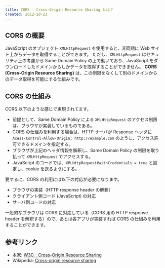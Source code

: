 ```yaml
---
title: CORS - Cross-Origin Resource Sharing とは？
created: 2012-10-23
---
```


CORS の概要
----

JavaScript のオブジェクト `XMLHttpRequest` を使用すると、非同期に Web サイト上からデータを取得することができます。
ただし、`XMLHttpRequest` はセキュリティ上の考慮から Same Domain Policy の上で動いており、JavaScript をダウンロードしたドメインからしかデータを取得することができません。
**CORS (Cross-Origin Resource Sharing)** は、この制限をなくして別のドメインからのデータ取得を可能にする仕組みです。


CORS の仕組み
----

CORS 以下のような感じで実現されてます。

* 前提として、Same Domain Policy による `XMLHttpRequest` のアクセス制限は、ブラウザが実装しているものである。
* CORS の仕組みを利用する場合は、HTTP サーバが Response ヘッダに `Acess-Control-Allow-Origin: http://example.com` のように、アクセス許可できるドメインを指定する。
* ブラウザが上記のヘッダ情報を解釈し、Same Domain Policy の制限を取り払って `XMLHttpRequest` でアクセスする。
* JavaScript のコードでは、`XMLHttpRequest#withCredentials = true` と設定し、cookie を送るようにする。

要するに、CORS の利用には以下の対応が必要になります。

* ブラウザの実装（HTTP response header の解釈）
* クライアント側コード (JavaScript) の対応
* サーバ側コードの対応

一般的なブラウザは CORS に対応している（CORS 用の HTTP response header を解釈する）ので、あとは各アプリが実装すれば CORS の仕組みを利用することができます。

参考リンク
----

* 本家: [W3C - Cross-Origin Resource Sharing](http://www.w3.org/TR/access-control/)
* Wikipedia: [Cross-origin resource sharing](http://en.wikipedia.org/wiki/Cross-origin_resource_sharing)

